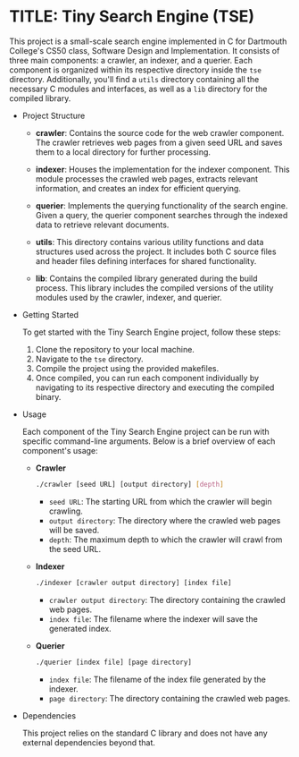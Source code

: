# TITLE: Tiny Search Engine (TSE)

This project is a small-scale search engine implemented in C for Dartmouth College's CS50 class, Software Design and Implementation. It consists of three main components: a crawler, an indexer, and a querier. Each component is organized within its respective directory inside the `tse` directory. Additionally, you'll find a `utils` directory containing all the necessary C modules and interfaces, as well as a `lib` directory for the compiled library.

* Project Structure

  - **crawler**: Contains the source code for the web crawler component. The crawler retrieves web pages from a given seed URL and saves them to a local directory for further processing.
  
  - **indexer**: Houses the implementation for the indexer component. This module processes the crawled web pages, extracts relevant information, and creates an index for efficient querying.

  - **querier**: Implements the querying functionality of the search engine. Given a query, the querier component searches through the indexed data to retrieve relevant documents.

  - **utils**: This directory contains various utility functions and data structures used across the project. It includes both C source files and header files defining interfaces for shared functionality.

  - **lib**: Contains the compiled library generated during the build process. This library includes the compiled versions of the utility modules used by the crawler, indexer, and querier.

* Getting Started

  To get started with the Tiny Search Engine project, follow these steps:

  1. Clone the repository to your local machine.
  2. Navigate to the `tse` directory.
  3. Compile the project using the provided makefiles.
  4. Once compiled, you can run each component individually by navigating to its respective directory and executing the compiled binary.

* Usage

  Each component of the Tiny Search Engine project can be run with specific command-line arguments. Below is a brief overview of each component's usage:

  - **Crawler**

    ```bash
    ./crawler [seed URL] [output directory] [depth]
    ```

    - `seed URL`: The starting URL from which the crawler will begin crawling.
    - `output directory`: The directory where the crawled web pages will be saved.
    - `depth`: The maximum depth to which the crawler will crawl from the seed URL.

  - **Indexer**

    ```bash
    ./indexer [crawler output directory] [index file]
    ```

    - `crawler output directory`: The directory containing the crawled web pages.
    - `index file`: The filename where the indexer will save the generated index.

  - **Querier**

    ```bash
    ./querier [index file] [page directory]
    ```

    - `index file`: The filename of the index file generated by the indexer.
    - `page directory`: The directory containing the crawled web pages.

* Dependencies

  This project relies on the standard C library and does not have any external dependencies beyond that.

